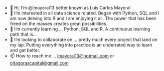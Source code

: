 - 👋 Hi, I’m @lmayoral13 better known as Luis Carlos Mayoral 
- 👀 I’m interested in all data science related. Began with Python, SQL and I am now delving into R and I am enjoying it all. 
The power that has been freed on the masses creates great possibilities.
- 🌱 I’m currently learning ... Python, SQL and R. A continuous learning path that is...
- 💞️ I’m looking to collaborate on ... pretty much every project that land on my lap. Putting everything into practice
is an underrated way to learn and get better.
- 📫 How to reach me ... lmayoral13@hotmail.com or pitagorascapital@gmail.com 

<!---
lmayoral13/lmayoral13 is a ✨ special ✨ repository because its `README.md` (this file) appears on your GitHub profile.
You can click the Preview link to take a look at your changes.
--->
